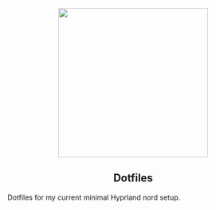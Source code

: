 <div align="center" width="100%">
    <img src="https://github.com/DebuggerAndrzej/dotfiles/assets/118397780/a88b835f-8a17-4f02-8f65-19c2d57e36cf" width="300">
</div>
<h2 align="center">Dotfiles</h2>
Dotfiles for my current minimal Hyprland nord setup.

